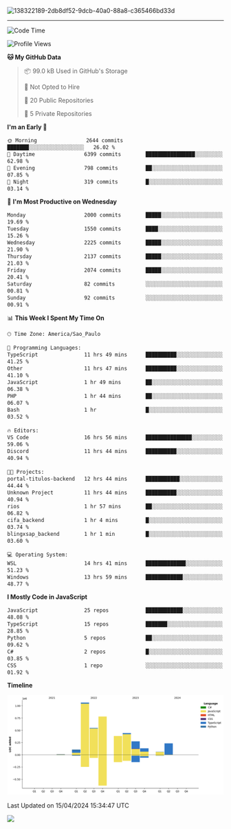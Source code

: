 
![138322189-2db8df52-9dcb-40a0-88a8-c365466bd33d](https://user-images.githubusercontent.com/89656623/214648213-d698ffe7-0c15-4728-8ac0-3e241011cc78.gif)

---

<!--START_SECTION:waka-->
![Code Time](http://img.shields.io/badge/Code%20Time-30%20hrs%2044%20mins-blue)

![Profile Views](http://img.shields.io/badge/Profile%20Views-11-blue)

**🐱 My GitHub Data** 

> 📦 99.0 kB Used in GitHub's Storage 
 > 
> 🚫 Not Opted to Hire
 > 
> 📜 20 Public Repositories 
 > 
> 🔑 5 Private Repositories 
 > 
**I'm an Early 🐤** 

```text
🌞 Morning                2644 commits        ███████░░░░░░░░░░░░░░░░░░   26.02 % 
🌆 Daytime                6399 commits        ████████████████░░░░░░░░░   62.98 % 
🌃 Evening                798 commits         ██░░░░░░░░░░░░░░░░░░░░░░░   07.85 % 
🌙 Night                  319 commits         █░░░░░░░░░░░░░░░░░░░░░░░░   03.14 % 
```
📅 **I'm Most Productive on Wednesday** 

```text
Monday                   2000 commits        █████░░░░░░░░░░░░░░░░░░░░   19.69 % 
Tuesday                  1550 commits        ████░░░░░░░░░░░░░░░░░░░░░   15.26 % 
Wednesday                2225 commits        █████░░░░░░░░░░░░░░░░░░░░   21.90 % 
Thursday                 2137 commits        █████░░░░░░░░░░░░░░░░░░░░   21.03 % 
Friday                   2074 commits        █████░░░░░░░░░░░░░░░░░░░░   20.41 % 
Saturday                 82 commits          ░░░░░░░░░░░░░░░░░░░░░░░░░   00.81 % 
Sunday                   92 commits          ░░░░░░░░░░░░░░░░░░░░░░░░░   00.91 % 
```


📊 **This Week I Spent My Time On** 

```text
🕑︎ Time Zone: America/Sao_Paulo

💬 Programming Languages: 
TypeScript               11 hrs 49 mins      ██████████░░░░░░░░░░░░░░░   41.25 % 
Other                    11 hrs 47 mins      ██████████░░░░░░░░░░░░░░░   41.10 % 
JavaScript               1 hr 49 mins        ██░░░░░░░░░░░░░░░░░░░░░░░   06.38 % 
PHP                      1 hr 44 mins        ██░░░░░░░░░░░░░░░░░░░░░░░   06.07 % 
Bash                     1 hr                █░░░░░░░░░░░░░░░░░░░░░░░░   03.52 % 

🔥 Editors: 
VS Code                  16 hrs 56 mins      ███████████████░░░░░░░░░░   59.06 % 
Discord                  11 hrs 44 mins      ██████████░░░░░░░░░░░░░░░   40.94 % 

🐱‍💻 Projects: 
portal-titulos-backend   12 hrs 44 mins      ███████████░░░░░░░░░░░░░░   44.44 % 
Unknown Project          11 hrs 44 mins      ██████████░░░░░░░░░░░░░░░   40.94 % 
rios                     1 hr 57 mins        ██░░░░░░░░░░░░░░░░░░░░░░░   06.82 % 
cifa_backend             1 hr 4 mins         █░░░░░░░░░░░░░░░░░░░░░░░░   03.74 % 
blingxsap_backend        1 hr 1 min          █░░░░░░░░░░░░░░░░░░░░░░░░   03.60 % 

💻 Operating System: 
WSL                      14 hrs 41 mins      █████████████░░░░░░░░░░░░   51.23 % 
Windows                  13 hrs 59 mins      ████████████░░░░░░░░░░░░░   48.77 % 
```

**I Mostly Code in JavaScript** 

```text
JavaScript               25 repos            ████████████░░░░░░░░░░░░░   48.08 % 
TypeScript               15 repos            ███████░░░░░░░░░░░░░░░░░░   28.85 % 
Python                   5 repos             ██░░░░░░░░░░░░░░░░░░░░░░░   09.62 % 
C#                       2 repos             █░░░░░░░░░░░░░░░░░░░░░░░░   03.85 % 
CSS                      1 repo              ░░░░░░░░░░░░░░░░░░░░░░░░░   01.92 % 
```



**Timeline**

![Lines of Code chart](https://raw.githubusercontent.com/NatanB4/NatanB4/main/assets/bar_graph.png)


 Last Updated on 15/04/2024 15:34:47 UTC
<!--END_SECTION:waka-->
    
  <a href="mailto:natanbarbosa027@gmail.com"><img src="https://img.shields.io/badge/Gmail-D14836?style=for-the-badge&logo=gmail&logoColor=white" target="_blank"></a>

